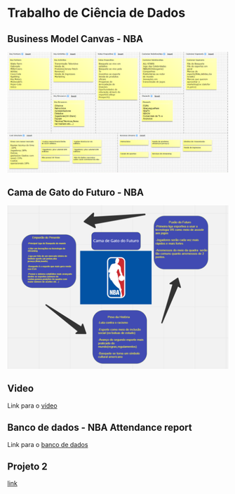 # Trabalho de Ciência de Dados
## Business Model Canvas - NBA
![figura](https://github.com/OCRAM101HUB/Trabalho/blob/16c306e6fbe1121c4b9698e1690ff880f8756166/Captura%20de%20tela%202022-10-20%20221300.png)

## Cama de Gato do Futuro - NBA
<img src=https://github.com/OCRAM101HUB/Trabalho/blob/16c306e6fbe1121c4b9698e1690ff880f8756166/miro.png/>

## Video
Link para o [vídeo]()

## Banco de dados - NBA Attendance report
Link para o [banco de dados](http://www.espn.com/nba/attendance/_/year/2020)

## Projeto 2
[link](https://github.com/OCRAM101HUB/Trabalho/blob/main/Projeto_2_Marco_Antonio.ipynb)

